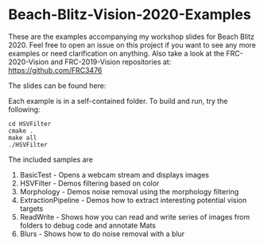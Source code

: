 # Beach-Blitz-Vision-2020-Examples

These are the examples accompanying my workshop slides for Beach Blitz 2020. Feel free to open an issue on this project if you want to see any more examples or need clarification on anything. Also take a look at the FRC-2020-Vision and FRC-2019-Vision repositories at: https://github.com/FRC3476

The slides can be found here: 

Each example is in a self-contained folder. To build and run, try the following:

```
cd HSVFilter
cmake .
make all 
./HSVFilter
```
The included samples are 
1. BasicTest - Opens a webcam stream and displays images 
2. HSVFilter - Demos filtering based on color 
3. Morphology - Demos noise removal using the morphology filtering 
4. ExtractionPipeline - Demos how to extract interesting potential vision targets 
5. ReadWrite - Shows how you can read and write series of images from folders to debug code and annotate Mats
6. Blurs - Shows how to do noise removal with a blur
